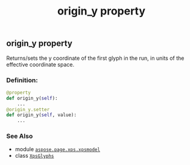 ﻿---
title: origin_y property
second_title: Aspose.Page for Python via .NET API References
description: 
type: docs
weight: 150
url: /python-net/aspose.page.xps.xpsmodel/xpsglyphs/origin_y/
is_root: false
---

## origin_y property


Returns/sets the y coordinate of the first glyph in the run,
in units of the effective coordinate space.
### Definition:
```python
@property
def origin_y(self):
    ...
@origin_y.setter
def origin_y(self, value):
    ...
```

### See Also
* module [`aspose.page.xps.xpsmodel`](../../)
* class [`XpsGlyphs`](/page/python-net/aspose.page.xps.xpsmodel/xpsglyphs)
